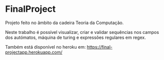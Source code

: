 # FinalProject

Projeto feito no âmbito da cadeira Teoria da Computação.

Neste trabalho é possível visualizar, criar e validar sequências nos campos dos autómatos, máquina de turing e expressões regulares em regex.

Também está disponível no heroku em: https://final-projectapp.herokuapp.com/
